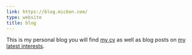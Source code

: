 ```yaml
---
link: https://blog.micbon.com/
type: website
title: blog
---
```

This is my personal blog you will find [my cv](https://blog.micbon.com/about) as well as blog posts on [my latest interests](https://blog.micbon.com/archives).
